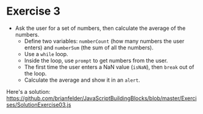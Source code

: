 Exercise 3
==

* Ask the user for a set of numbers, then calculate the average of the numbers.
  * Define two variables: `numberCount` (how many numbers the user enters) and `numberSum` (the sum of all the numbers).
  * Use a `while` loop.
  * Inside the loop, use `prompt` to get numbers from the user.
  * The first time the user enters a NaN value (`isNaN`), then `break` out of the loop.
  * Calculate the average and show it in an `alert`.

Here's a solution: https://github.com/brianfelder/JavaScriptBuildingBlocks/blob/master/Exercises/SolutionExercise03.js
